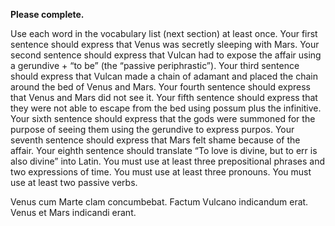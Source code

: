 **Please complete.**

Use each word in the vocabulary list (next section) at least once.
Your first sentence should express that Venus was secretly sleeping with Mars.
Your second sentence should express that Vulcan had to expose the affair using a gerundive + “to be” (the “passive periphrastic”).
Your third sentence should express that Vulcan made a chain of adamant and placed the chain around the bed of Venus and Mars.
Your fourth sentence should express that Venus and Mars did not see it.
Your fifth sentence should express that they were not able to escape from the bed using possum plus the infinitive.
Your sixth sentence should express that the gods were summoned for the purpose of seeing them using the gerundive to express purpos.
Your seventh sentence should express that Mars felt shame because of the affair.
Your eighth sentence should translate “To love is divine, but to err is also divine” into Latin.
You must use at least three prepositional phrases and two expressions of time.
You must use at least three pronouns.
You must use at least two passive verbs.



Venus cum Marte clam concumbebat.
Factum Vulcano indicandum erat.
Venus et Mars indicandi erant.
